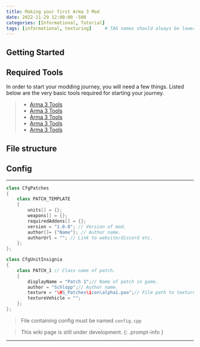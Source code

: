 ```yaml
---
title: Making your first Arma 3 Mod
date: 2022-11-29 12:00:00 -500
categories: [Informational, Tutorial]
tags: [informational, texturing]     # TAG names should always be lowercase
---
```


## Getting Started

## Required Tools

In order to start your modding journey, you will need a few things. Listed below are the very basic tools required for starting your journey.

> - [Arma 3 Tools](https://store.steampowered.com/app/233800/Arma_3_Tools/)
> - [Arma 3 Tools](https://store.steampowered.com/app/233800/Arma_3_Tools/)
> - [Arma 3 Tools](https://store.steampowered.com/app/233800/Arma_3_Tools/)
> - [Arma 3 Tools](https://store.steampowered.com/app/233800/Arma_3_Tools/)
> - [Arma 3 Tools](https://store.steampowered.com/app/233800/Arma_3_Tools/)

## File structure

## Config

---

```C++
class CfgPatches
{
    class PATCH_TEMPLATE
    {
        units[] = {};
        weapons[] = {};
        requiredAddons[] = {};
        version = "1.0.0"; // Version of mod.
        author[]= {"Name"}; // Author name.
        authorUrl = ""; // Link to website/discord etc.
    };
};

class CfgUnitInsignia
{
    class PATCH_1 // Class name of patch.
    {
        displayName = "Patch 1";// Name of patch in game.
        author = "Schlopp";// Author name.
        texture = "\HS_Patches\icon\alpha1.paa";// File path to texture.
        textureVehicle = "";
    };
};
```

> File containing config must be named `config.cpp`

> This wiki page is still under development.
{: .prompt-info }

---